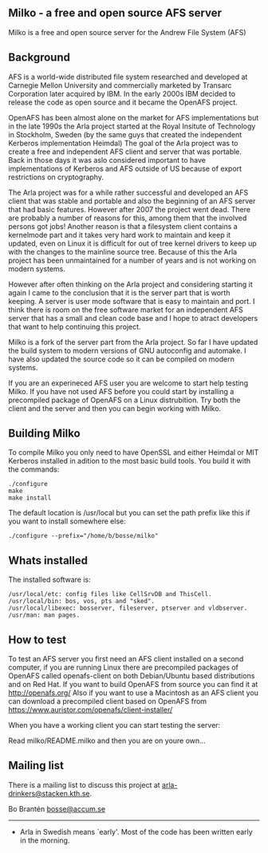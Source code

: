 
Milko - a free and open source AFS server
-----------------------------------------

Milko is a free and open source server for the Andrew File System (AFS)


Background
----------

AFS is a world-wide distributed file system researched and developed at
Carnegie Mellon University and commercially marketed by Transarc Corporation
later acquired by IBM. In the early 2000s IBM decided to release the code
as open source and it became the OpenAFS project.

OpenAFS has been almost alone on the market for AFS implementations but in
the late 1990s the Arla project started at the Royal Insitute of Technology
in Stockholm, Sweden (by the same guys that created the independent Kerberos
implementation Heimdal) The goal of the Arla project was to create a free
and independent AFS client and server that was portable. Back in those days
it was aslo considered important to have implementations of Kerberos and
AFS outside of US because of export restrictions on cryptography.

The Arla project was for a while rather successful and developed an AFS
client that was stable and portable and also the beginning of an AFS
server that had basic features. However after 2007 the project went dead.
There are probably a number of reasons for this, among them that the
involved persons got jobs! Another reason is that a filesystem client
contains a kernelmode part and it takes very hard work to maintain and
keep it updated, even on Linux it is difficult for out of tree kernel
drivers to keep up with the changes to the mainline source tree. Because
of this the Arla project has been unmaintained for a number of years and
is not working on modern systems.

However after often thinking on the Arla project and considering starting
it again I came to the conclusion that it is the server part that is worth
keeping. A server is user mode software that is easy to maintain and port.
I think there is room on the free software market for an independent AFS
server that has a small and clean code base and I hope to atract developers
that want to help continuing this project.

Milko is a fork of the server part from the Arla project. So far I have
updated the build system to modern versions of GNU autoconfig and automake.
I have also updated the source code so it can be compiled on modern systems.

If you are an experineced AFS user you are welcome to start help testing
Milko. If you have not used AFS before you could start by installing a
precompiled package of OpenAFS on a Linux distrubition. Try both the client
and the server and then you can begin working with Milko.


Building Milko
--------------

To compile Milko you only need to have OpenSSL and either Heimdal or MIT
Kerberos installed in adition to the most basic build tools.
You build it with the commands:
```
./configure
make
make install
```
The default location is /usr/local but you can set the path prefix like this
if you want to install somewhere else:
```
./configure --prefix="/home/b/bosse/milko"
```


Whats installed
---------------

The installed software is:
```
/usr/local/etc: config files like CellSrvDB and ThisCell.
/usr/local/bin: bos, vos, pts and "sked".
/usr/local/libexec: bosserver, fileserver, ptserver and vldbserver.
/usr/man: man pages.
```


How to test
-----------

To test an AFS server you first need an AFS client installed on a second
computer, if you are running Linux there are precompiled packages of
OpenAFS called openafs-client on both Debian/Ubuntu based distributions
and on Red Hat. If you want to build OpenAFS from source you can find it
at http://openafs.org/ Also if you want to use a Macintosh as an AFS
client you can download a precompiled client based on OpenAFS from
https://www.auristor.com/openafs/client-installer/

When you have a working client you can start testing the server:

Read milko/README.milko and then you are on youre own...


Mailing list
------------

There is a mailing list to discuss this project at arla-drinkers@stacken.kth.se.


Bo Brantén
bosse@accum.se
___________________________________________________________________
- Arla in Swedish means `early'.  Most of the code has been written
early in the morning.
